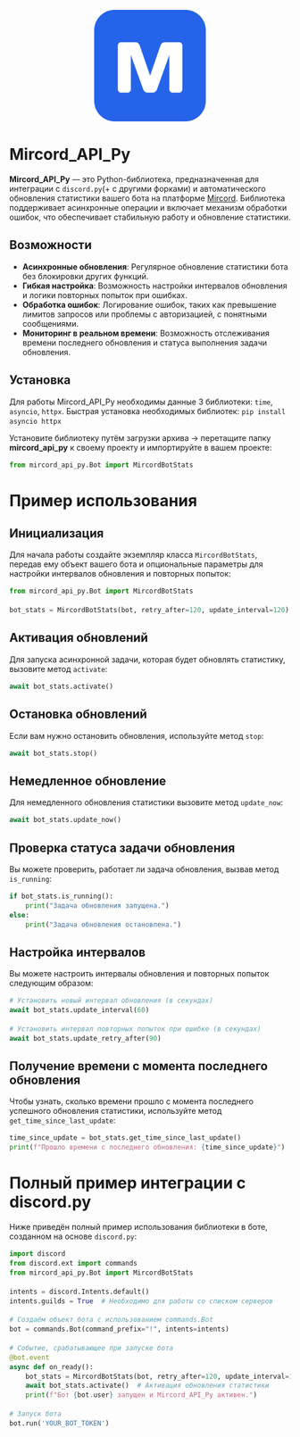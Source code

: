 <p align="center">
  <img class="logo" src="image/logo.png" alt="Mircord Logo" width="200">
</p>


# Mircord_API_Py

**Mircord_API_Py** — это Python-библиотека, предназначенная для интеграции с `discord.py`(+ с другими форками) и автоматического обновления статистики вашего бота на платформе [Mircord](https://mircord.xyz). Библиотека поддерживает асинхронные операции и включает механизм обработки ошибок, что обеспечивает стабильную работу и обновление статистики.

## Возможности

- **Асинхронные обновления**: Регулярное обновление статистики бота без блокировки других функций.
- **Гибкая настройка**: Возможность настройки интервалов обновления и логики повторных попыток при ошибках.
- **Обработка ошибок**: Логирование ошибок, таких как превышение лимитов запросов или проблемы с авторизацией, с понятными сообщениями.
- **Мониторинг в реальном времени**: Возможность отслеживания времени последнего обновления и статуса выполнения задачи обновления.

## Установка
Для работы Mircord_API_Py необходимы данные 3 библиотеки: `time`, `asyncio`, `httpx`.
Быстрая установка необходимых библиотек: `pip install asyncio httpx`

Установите библиотеку путём загрузки архива -> перетащите папку **mircord_api_py** к своему проекту и импортируйте в вашем проекте:
```py
from mircord_api_py.Bot import MircordBotStats
```

# Пример использования
## Инициализация
Для начала работы создайте экземпляр класса `MircordBotStats`, передав ему объект вашего бота и опциональные параметры для настройки интервалов обновления и повторных попыток:
```py
from mircord_api_py.Bot import MircordBotStats

bot_stats = MircordBotStats(bot, retry_after=120, update_interval=120)
```

## Активация обновлений
Для запуска асинхронной задачи, которая будет обновлять статистику, вызовите метод `activate`:
```py
await bot_stats.activate()
```

## Остановка обновлений
Если вам нужно остановить обновления, используйте метод `stop`:
```py
await bot_stats.stop()
```

## Немедленное обновление
Для немедленного обновления статистики вызовите метод `update_now`:
```py
await bot_stats.update_now()
```

## Проверка статуса задачи обновления
Вы можете проверить, работает ли задача обновления, вызвав метод `is_running`:
```py
if bot_stats.is_running():
    print("Задача обновления запущена.")
else:
    print("Задача обновления остановлена.")
```

## Настройка интервалов
Вы можете настроить интервалы обновления и повторных попыток следующим образом:
```py
# Установить новый интервал обновления (в секундах)
await bot_stats.update_interval(60)

# Установить интервал повторных попыток при ошибке (в секундах)
await bot_stats.update_retry_after(90)
```

## Получение времени с момента последнего обновления
Чтобы узнать, сколько времени прошло с момента последнего успешного обновления статистики, используйте метод `get_time_since_last_update`:
```py
time_since_update = bot_stats.get_time_since_last_update()
print(f"Прошло времени с последнего обновления: {time_since_update}")
```

# Полный пример интеграции с discord.py
Ниже приведён полный пример использования библиотеки в боте, созданном на основе `discord.py`:
```py
import discord
from discord.ext import commands
from mircord_api_py.Bot import MircordBotStats

intents = discord.Intents.default()
intents.guilds = True  # Необходимо для работы со списком серверов

# Создаём объект бота с использованием commands.Bot
bot = commands.Bot(command_prefix="!", intents=intents)

# Событие, срабатывающее при запуске бота
@bot.event
async def on_ready():
    bot_stats = MircordBotStats(bot, retry_after=120, update_interval=120)
    await bot_stats.activate()  # Активация обновления статистики
    print(f"Бот {bot.user} запущен и Mircord_API_Py активен.")

# Запуск бота
bot.run('YOUR_BOT_TOKEN')
```